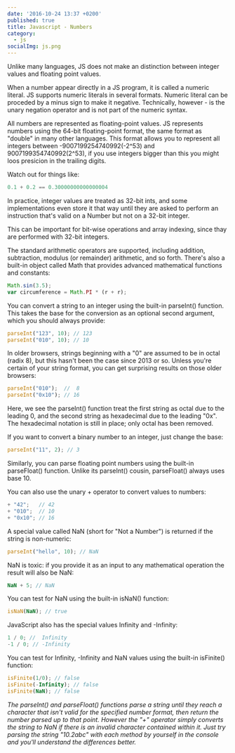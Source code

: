 ```yaml
---
date: '2016-10-24 13:37 +0200'
published: true
title: Javascript - Numbers
category:
  - js
socialImg: js.png
---
```

Unlike many languages, JS does not make an distinction between integer values and floating point values. 

When a number appear directly in a JS program, it is called a numeric literal. JS supports numeric literals in several formats. Numeric literal can be proceded by a minus sign to make it negative. Technically, however - is the unary negation operator and is not part of the numeric syntax.

All numbers are represented as floating-point values. JS represents numbers using the 64-bit floating-point format, the same format as "double" in many other languages. This format allows you to represent all integers between -9007199254740992(-2^53) and 9007199354740992(2^53), if you use integers bigger than this you might loos presicion in the trailing digits. 

Watch out for things like:

```javascript
0.1 + 0.2 == 0.30000000000000004
```

In practice, integer values are treated as 32-bit ints, and some implementations even store it that way until they are asked to perform an instruction that's valid on a Number but not on a 32-bit integer. 

This can be important for bit-wise operations and array indexing, since thay are performed with 32-bit integers.

The standard arithmetic operators are supported, including addition, subtraction, modulus (or remainder) arithmetic, and so forth. There's also a built-in object called Math that provides advanced mathematical functions and constants:

```javascript
Math.sin(3.5);
var circumference = Math.PI * (r + r);
```

You can convert a string to an integer using the built-in parseInt() function. This takes the base for the conversion as an optional second argument, which you should always provide:

```javascript
parseInt("123", 10); // 123
parseInt("010", 10); // 10
```

In older browsers, strings beginning with a "0" are assumed to be in octal (radix 8), but this hasn't been the case since 2013 or so. Unless you're certain of your string format, you can get surprising results on those older browsers:

```javascript
parseInt("010");  //  8
parseInt("0x10"); // 16
```

Here, we see the parseInt() function treat the first string as octal due to the leading 0, and the second string as hexadecimal due to the leading "0x". The hexadecimal notation is still in place; only octal has been removed.

If you want to convert a binary number to an integer, just change the base:

```javascript
parseInt("11", 2); // 3
```

Similarly, you can parse floating point numbers using the built-in parseFloat() function. Unlike its parseInt() cousin, parseFloat() always uses base 10.

You can also use the unary + operator to convert values to numbers:

```javascript
+ "42";   // 42
+ "010";  // 10
+ "0x10"; // 16
```

A special value called NaN (short for "Not a Number") is returned if the string is non-numeric:

```javascript
parseInt("hello", 10); // NaN
```

NaN is toxic: if you provide it as an input to any mathematical operation the result will also be NaN:

```javascript
NaN + 5; // NaN
```

You can test for NaN using the built-in isNaN() function:

```javascript
isNaN(NaN); // true
```

JavaScript also has the special values Infinity and -Infinity:

```javascript
1 / 0; //  Infinity
-1 / 0; // -Infinity
```

You can test for Infinity, -Infinity and NaN values using the built-in isFinite() function:

```javascript
isFinite(1/0); // false
isFinite(-Infinity); // false
isFinite(NaN); // false
```

*The parseInt() and parseFloat() functions parse a string until they reach a character that isn't valid for the specified number format, then return the number parsed up to that point. However the "+" operator simply converts the string to NaN if there is an invalid character contained within it. Just try parsing the string "10.2abc" with each method by yourself in the console and you'll understand the differences better.*
